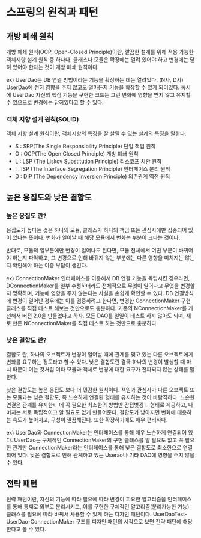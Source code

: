 # 스프링의 원칙과 패턴

## 개방 폐쇄 원칙
개방 폐쇄 원칙(OCP, Open-Closed Principle)이란, 깔끔한 설계를 위해 적용 가능한 객체지향 설계 원칙 중 하나다.
클래스나 모듈은 확장에는 열려 있어야 하고 변경에는 닫혀 있어야 한다는 것이 개방 폐쇄 원칙이다.

ex) UserDao는 DB 연결 방법이라는 기능을 확장하는 데는 열려있다. (N사, D사)
UserDao에 전혀 영향을 주지 않고도 얼마든지 기능을 확장할 수 있게 되어있다.
동시에 UserDao 자신의 핵심 기능을 구현한 코드는 그런 변화에 영향을 받지 않고 유지할 수 있으므로 변경에는 닫혀있다고 할 수 있다.

### 객체 지향 설계 원칙(SOLID)
객체 지향 설계 원칙이란, 객체지향의 특징을 잘 살릴 수 있는 설계의 특징을 말한다.
* S : SRP(The Single Responsibility Principle) 단일 책임 원칙 
* O : OCP(The Open Closed Principle) 개방 폐쇄 원칙
* L : LSP (The Liskov Substitution Principle) 리스코프 치환 원칙
* I : ISP (The Interface Segregation Principle) 인터페이스 분리 원칙
* D : DIP (The Dependency Inversion Principle) 의존관계 역전 원칙

## 높은 응집도와 낮은 결합도

### 높은 응집도 란?
응집도가 높다는 것은 하나의 모듈, 클래스가 하나의 책임 또는 관심사에만 집중되어 있어 있다는 뜻이다.
변화가 일어날 때 해당 모듈에서 변화는 부분이 크다는 것이다.

반대로, 모듈의 일부분에만 변경이 일어나도 된다면, 모듈 전체에서 어떤 부분이 바뀌어야 하는지 파악하고, 
그 변경으로 인해 바뀌지 않는 부분에는 다른 영향을 미치지는 않는지 확인해야 하는 이중 부담이 생긴다.

ex) ConnectionMaker 인터페이스를 이용해서 DB 연결 기능을 독립시킨 경우라면,
DConnectionMaker를 일부 수정하더라도 전체적으로 무엇이 일어나고 무엇을 변경할지 명확하며, 기능에 영향을 주지 않는다는 사실을 손쉽게 확인할 수 있다.
DB 연결방식에 변경이 일어난 경우에는 이를 검증하려고 한다면, 변경한 ConnectionMaker 구현 클래스를 직접 테스트 해보는 것만으로도 충분하다.
기존의 NConnectionMaker를 개선해서 버전 2.0을 만들었다고 하자. 모든 DAO를 일일이 테스트 하지 않아도 되며, 새로 만든 NConnectionMaker를 직접 테스트 하는 것만으로 충분하다.

### 낮은 결합도 란?
결합도 란, 하나의 오브젝트가 변경이 일어날 때에 관계를 맺고 있는 다른 오브젝트에게 변화를 요구하는 정도라고 할 수 있다.
낮은 결합도란 결국 하나의 변경이 발생할 때 마치 파문이 이는 것처럼 여타 모듈과 객체로 변경에 대한 요구가 전파되지 않는 상태를 말한다.

낮은 결합도는 높은 응집도 보다 더 민감한 원칙이다.
책임과 관심사가 다른 오브젝트 또는 모듈과는 넞은 결합도,  즉 느슨하게 연결된 형태를 유지하는 것이 바람직하다.
느슨한 연결은 관계를 유지한ㄴ 데 꼭 필요한 최소한의 방법만 간접벚깅ㄴ 형태로 제공하고, 나머지는 서로 독립적이고 알 필요도 없게 만들어준다.
결합도가 낮아지면 변화에 대응하는 속도가 높아지고, 구성이 깔끔해진다.
또한 확장하기에도 매우 편리하다.

ex) UserDao와 ConnectionMaker는 인터페이스를 통해 매우 느슨하게 연결되어 있다.
UserDao는 구체적인 ConnectionMaker의 구현 클래스를 알 필요도 없고 꼭 필요한 관계만
ConnectionMaker라는 인터페이스를 통해 낮은 결합도로 최소한으로 연결되어 있다.
낮은 결합도로 인해 관계하고 있는 Userao나 기타 DAO에 영향을 주지 않을 수 있다.

## 전략 패턴
전략 패턴이란, 자신의 기능에 따라 필요에 따라 변경이 피요한 알고리즘을 인터페이스를 통해 통째로 외부로 분리시키고, 이를 구현한 구체적인 알고리즘(분리가능한 기능) 클래스를 필요에 따라 바꿔서 사용할 수 있게 하는 디자인 패턴이다.
UserDaoTest-UserDao-ConnectionMaker 구조를 디자인 패턴의 시각으로 보면 전략 패턴에 해당한다고 볼 수 있다.
